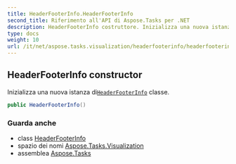 ```yaml
---
title: HeaderFooterInfo.HeaderFooterInfo
second_title: Riferimento all'API di Aspose.Tasks per .NET
description: HeaderFooterInfo costruttore. Inizializza una nuova istanza diHeaderFooterInfo classe.
type: docs
weight: 10
url: /it/net/aspose.tasks.visualization/headerfooterinfo/headerfooterinfo/
---
```

## HeaderFooterInfo constructor

Inizializza una nuova istanza di[`HeaderFooterInfo`](../) classe.

```csharp
public HeaderFooterInfo()
```

### Guarda anche

* class [HeaderFooterInfo](../)
* spazio dei nomi [Aspose.Tasks.Visualization](../../headerfooterinfo/)
* assemblea [Aspose.Tasks](../../../)


